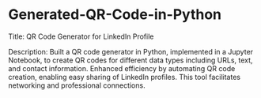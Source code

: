 # Generated-QR-Code-in-Python

Title: QR Code Generator for LinkedIn Profile

Description:
Built a QR code generator in Python, implemented in a Jupyter Notebook, to create QR codes for different data types including URLs, text, and contact information. Enhanced efficiency by automating QR code creation, enabling easy sharing of LinkedIn profiles. This tool facilitates networking and professional connections.
